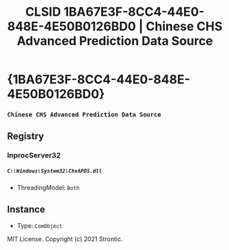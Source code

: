 ﻿---
title: "CLSID 1BA67E3F-8CC4-44E0-848E-4E50B0126BD0 | Chinese CHS Advanced Prediction Data Source"
excerpt: What is COM-Object CLSID 1BA67E3F-8CC4-44E0-848E-4E50B0126BD0?
---

# {1BA67E3F-8CC4-44E0-848E-4E50B0126BD0}

### `Chinese CHS Advanced Prediction Data Source`

## Registry


### InprocServer32

##### `C:\Windows\System32\ChxAPDS.dll`
* ThreadingModel: `Both`

## Instance

* Type: `ComObject`

MIT License. Copyright (c) 2021 Strontic.


